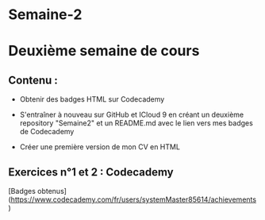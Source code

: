 # Semaine-2
# Deuxième semaine de cours


## Contenu :

* Obtenir des badges HTML sur Codecademy

* S'entraîner à nouveau sur GitHub et ICloud 9 en créant un deuxième repository "Semaine2" et un README.md avec le lien vers mes badges de Codecademy

* Créer une première version de mon CV en HTML


## Exercices n°1 et 2 : Codecademy

[Badges obtenus] (https://www.codecademy.com/fr/users/systemMaster85614/achievements)